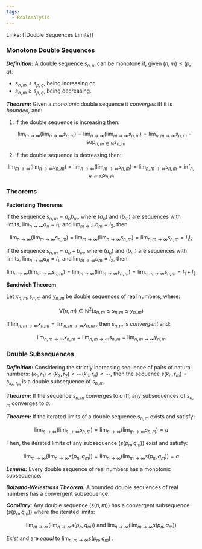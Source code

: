 ```yaml
---
tags:
  - RealAnalysis
---
```

Links: [[Double Sequences Limits]]

### Monotone Double Sequences

_**Definition:**_ A double sequence $s_{n,m}$ can be monotone if, given $(n,m) \le (p,q)$:

- $s_{n,m} \le s_{p,q}$, being increasing or,
- $s_{n,m} \ge s_{p,q}$, being decreasing.

_**Theorem:**_ Given a _monotonic_ double sequence it _converges_ iff it is _bounded,_ and:

1. If the double sequence is increasing then:
    
    $$ \lim_{m\to\infty}\left(\lim_{n\to\infty} s_{n,m}\right) = \lim_{n\to\infty}\left(\lim_{m\to\infty} s_{n,m}\right) = \lim_{n,m\to\infty} s_{n,m} = \sup_{n,m\in\mathbb{N}}s_{n,m} $$
    
2. If the double sequence is decreasing then:
    

$$ \lim_{m\to\infty}\left(\lim_{n\to\infty} s_{n,m}\right) = \lim_{n\to\infty}\left(\lim_{m\to\infty} s_{n,m}\right) = \lim_{n,m\to\infty} s_{n,m} = \inf_{n,m\in\mathbb{N}}s_{n,m} $$

### Theorems

**Factorizing Theorems**

If the sequence $s_{n,m} = a_nb_m$, where $(a_n)$ and $(b_m)$ are sequences with limits, $\lim_{n\to\infty}a_n = l_1$, and $\lim_{m\to\infty}b_m = l_2$, then

$$ \lim_{n\to\infty}\left(\lim_{m\to\infty} s_{n,m}\right) = \lim_{m\to\infty}\left(\lim_{n\to\infty} s_{n,m}\right) = \lim_{n,m\to\infty} s_{n,m} = l_1l_2 $$

If the sequence $s_{n,m} = a_n+b_m$, where $(a_n)$ and $(b_m)$ are sequences with limits, $\lim_{n\to\infty}a_n = l_1$, and $\lim_{m\to\infty}b_m = l_2$, then:

$$ \lim_{n\to\infty}\left(\lim_{m\to\infty} s_{n,m}\right) = \lim_{m\to\infty}\left(\lim_{n\to\infty} s_{n,m}\right) = \lim_{n,m\to\infty} s_{n,m} = l_1+l_2 $$

**Sandwich Theorem**

Let $x_{n,m}, s_{n,m}$ and $y_{n,m}$ be double sequences of real numbers, where:

$$ \forall (n,m)\in\mathbb{N}^2(x_{n,m} \le s_{n,m} \le y_{n,m}) $$

If $\lim_{n,m\to\infty} x_{n,m} = \lim_{n,m\to\infty} y_{n,m}$ , then $s_{n,m}$ is _convergent_ and:

$$ \lim_{n,m\to\infty} x_{n,m}=\lim_{n,m\to\infty} s_{n,m}= \lim_{n,m\to\infty} y_{n,m} $$

### Double Subsequences

_**Definition:**_ Considering the strictly increasing sequence of pairs of natural numbers: $(k_1, r_1) <(k_2, r_2) < \cdots (k_n, r_n) < \cdots$, then the sequence $s(k_n, r_m) = s_{k_n, r_m}$ is a double subsequence of $s_{n,m}$.

_**Theorem:**_ If the sequence $s_{n,m}$ converges to $a$ iff, any subsequences of $s_{n,m}$ converges to $a$.

_**Theorem:**_ If the iterated limits of a double sequence $s_{n,m}$ exists and satisfy:

$$ \lim_{m\to\infty}\left(\lim_{n\to\infty} s_{n,m}\right) = \lim_{n\to\infty}\left(\lim_{m\to\infty} s_{n,m}\right) = a $$

Then, the iterated limits of any subsequence $(s(p_n, q_m))$ exist and satisfy:

$$ \lim_{m\to\infty}\left(\lim_{n\to\infty} s(p_n, q_m)\right) = \lim_{n\to\infty}\left(\lim_{m\to\infty} s(p_n, q_m)\right) = a $$

_**Lemma:**_ Every double sequence of real numbers has a monotonic subsequence.

_**Bolzano-Weiestrass Theorem:**_ A bounded double sequences of real numbers has a convergent subsequence.

_**Corollary:**_ Any double sequence $(s(n,m))$ has a convergent subsequence $(s(p_n, q_m))$ where the iterated limits:

$$ \lim_{m\to\infty}\left(\lim_{n\to\infty} s(p_n, q_m)\right) \text{ and }\lim_{n\to\infty}\left(\lim_{m\to\infty} s(p_n, q_m)\right) $$

_Exist_ and are _equal_ to $\lim_{n,m\to\infty} s(p_n,q_m)$ .
